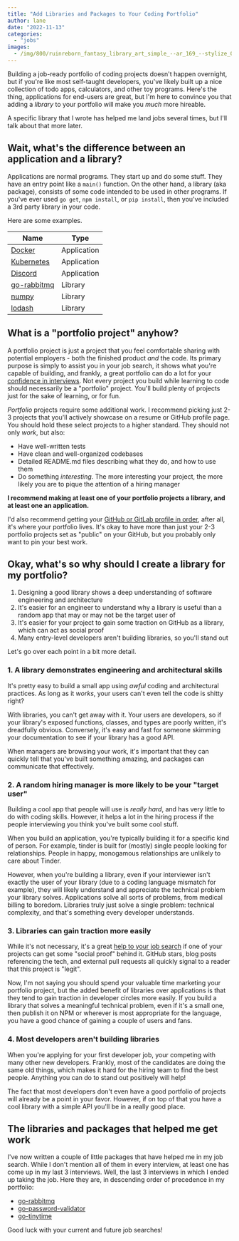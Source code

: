 ```yaml
---
title: "Add Libraries and Packages to Your Coding Portfolio"
author: lane
date: "2022-11-13"
categories:
  - "jobs"
images:
  - /img/800/ruinreborn_fantasy_library_art_simple_--ar_169_--stylize_0_--_557561a1-fa48-4cbb-a463-af54a64596fa_0.png.webp
---
```


Building a job-ready portfolio of coding projects doesn't happen overnight, but if you're like most self-taught developers, you've likely built up a nice collection of todo apps, calculators, and other toy programs. Here's the thing, applications for end-users are great, but I'm here to convince you that adding a _library_ to your portfolio will make you _much_ more hireable.

A specific library that I wrote has helped me land jobs several times, but I'll talk about that more later.

## Wait, what's the difference between an application and a library?

Applications are normal programs. They start up and do some stuff. They have an entry point like a `main()` function. On the other hand, a library (aka package), consists of some code intended to be used in other programs. If you've ever used `go get`, `npm install`, or `pip install`, then you've included a 3rd party library in your code.

Here are some examples.

| Name                                                   | Type        |
| ------------------------------------------------------ | ----------- |
| [Docker](https://github.com/docker)                    | Application |
| [Kubernetes](https://github.com/kubernetes/kubernetes) | Application |
| [Discord](https://discord.com/)                        | Application |
| [go-rabbitmq](https://github.com/wagslane/go-rabbitmq) | Library     |
| [numpy](https://numpy.org/)                            | Library     |
| [lodash](https://www.npmjs.com/package/lodash)         | Library     |

## What is a "portfolio project" anyhow?

A portfolio project is just a project that you feel comfortable sharing with potential employers - both the finished product _and_ the code. Its primary purpose is simply to assist you in your job search, it shows what you're capable of building, and frankly, a great portfolio can do a lot for your [confidence in interviews](/jobs/confidence-in-job-interviews/). Not every project you build while learning to code should necessarily be a "portfolio" project. You'll build plenty of projects just for the sake of learning, or for fun.

_Portfolio_ projects require some additional work. I recommend picking just 2-3 projects that you'll actively showcase on a resume or GitHub profile page. You should hold these select projects to a higher standard. They should not only _work_, but also:

- Have well-written tests
- Have clean and well-organized codebases
- Detailed README.md files describing what they do, and how to use them
- Do something _interesting_. The more interesting your project, the more likely you are to pique the attention of a hiring manager

**I recommend making at least one of your portfolio projects a library, and at least one an application.**

I'd also recommend getting your [GitHub or GitLab profile in order](/jobs/build-github-profile/), after all, it's where your portfolio lives. It's okay to have more than just your 2-3 portfolio projects set as "public" on your GitHub, but you probably only want to pin your best work.

## Okay, what's so why should I create a library for my portfolio?

1. Designing a good library shows a deep understanding of software engineering and architecture
2. It's easier for an engineer to understand why a library is useful than a random app that may or may not be the target user of
3. It's easier for your project to gain some traction on GitHub as a library, which can act as social proof
4. Many entry-level developers aren't building libraries, so you'll stand out

Let's go over each point in a bit more detail.

### 1. A library demonstrates engineering and architectural skills

It's pretty easy to build a small app using _awful_ coding and architectural practices. As long as it _works_, your users can't even tell the code is shitty right?

With libraries, you can't get away with it. Your users are developers, so if your library's exposed functions, classes, and types are poorly written, it's dreadfully obvious. Conversely, it's easy and fast for someone skimming your documentation to see if your library has a good API.

When managers are browsing your work, it's important that they can quickly tell that you've built something amazing, and packages can communicate that effectively.

### 2. A random hiring manager is more likely to be your "target user"

Building a cool app that people will use is _really hard_, and has very little to do with coding skills. However, it helps a lot in the hiring process if the people interviewing you think you've built some cool stuff.

When you build an application, you're typically building it for a specific kind of person. For example, tinder is built for (mostly) single people looking for relationships. People in happy, monogamous relationships are unlikely to care about Tinder.

However, when you're building a library, even if your interviewer isn't exactly the user of your library (due to a coding language mismatch for example), they will likely understand and appreciate the technical problem your library solves. Applications solve all sorts of problems, from medical billing to boredom. Libraries truly just solve a single problem: technical complexity, and that's something every developer understands.

### 3. Libraries can gain traction more easily

While it's not necessary, it's a great [help to your job search](/jobs/reasons-you-cant-get-a-programming-job/) if one of your projects can get some "social proof" behind it. GitHub stars, blog posts referencing the tech, and external pull requests all quickly signal to a reader that this project is "legit".

Now, I'm not saying you should spend your valuable time marketing your portfolio project, but the added benefit of libraries over applications is that they tend to gain traction in developer circles more easily. If you build a library that solves a meaningful technical problem, even if it's a small one, then publish it on NPM or wherever is most appropriate for the language, you have a good chance of gaining a couple of users and fans.

### 4. Most developers aren't building libraries

When you're applying for your first developer job, your competing with many other new developers. Frankly, most of the candidates are doing the same old things, which makes it hard for the hiring team to find the best people. Anything you can do to stand out positively will help!

The fact that most developers don't even have a good portfolio of projects will already be a point in your favor. However, if on top of that you have a cool library with a simple API you'll be in a really good place.

## The libraries and packages that helped me get work

I've now written a couple of little packages that have helped me in my job search. While I don't mention all of them in every interview, at least one has come up in my last 3 interviews. Well, the last 3 interviews in which I ended up taking the job. Here they are, in descending order of precedence in my portfolio:

- [go-rabbitmq](https://github.com/wagslane/go-rabbitmq)
- [go-password-validator](https://github.com/wagslane/go-password-validator)
- [go-tinytime](https://github.com/wagslane/go-tinytime)

Good luck with your current and future job searches!
